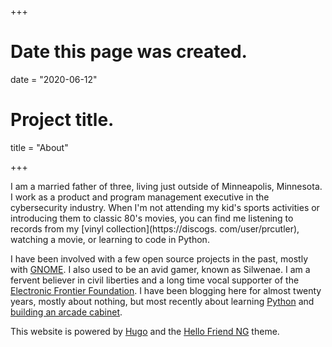 +++
# Date this page was created.
date = "2020-06-12"

# Project title.
title = "About"

+++

I am a married father of three, living just outside of Minneapolis, Minnesota. I work as a product and program
management executive in the cybersecurity industry. When I'm not attending my kid's sports activities or introducing
them to classic 80's movies, you can find me listening to records from my [vinyl collection](https://discogs.
com/user/prcutler), watching a movie, or learning to code in Python.

I have been involved with a few open source projects in the past, mostly with [GNOME](https://www.gnome.org). I also
used to be an avid gamer, known as Silwenae. I am a fervent believer in civil liberties and a long time vocal supporter
of the [Electronic Frontier Foundation](https://eff.org). I have been blogging here for almost twenty years, mostly
about nothing, but most recently about learning [Python](https://paulcutler.org/tags/python)
and [building an arcade cabinet](https://paulcutler.org/tags/arcade).

This website is powered by [Hugo](https://gohugo.io) and the [Hello Friend NG](https://github.com/rhazdon/hugo-theme-hello-friend-ng) theme.